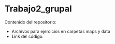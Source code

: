 # Trabajo2_grupal
Contenido del repositorio:
- Archivos para ejercicios en carpetas maps y data
- Link del código: 
